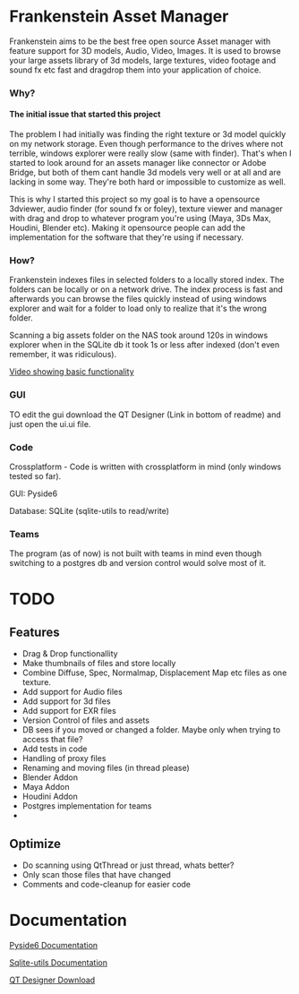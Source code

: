 # Frankenstein Asset Manager

Frankenstein aims to be the best free open source Asset manager with feature support for 3D models, Audio, Video,
Images. It is used to browse your large assets library of 3d models, large textures, video footage and sound fx etc fast and dragdrop them into your application of choice.

### Why?
#### The initial issue that started this project
The problem I had initially was finding the right texture or 3d model quickly on my network storage. Even though performance to the drives where not terrible, windows explorer were really slow (same with finder). That's when I started to look around for an assets manager like connector or Adobe Bridge, but both of them cant handle 3d models very well or at all and are lacking in some way. They're both hard or impossible to customize as well.

This is why I started this project so my goal is to have a opensource 3dviewer, audio finder (for sound fx or foley), texture viewer and manager with drag and drop to whatever program you're using (Maya, 3Ds Max, Houdini, Blender etc). Making it opensource people can add the implementation for the software that they're using if necessary.

### How?
Frankenstein indexes files in selected folders to a locally stored index. The folders can be locally or on a network drive. The index process is fast and afterwards you can browse the files quickly instead of using windows explorer and wait for a folder to load only to realize that it's the wrong folder. 

Scanning a big assets folder on the NAS took around 120s in windows explorer when in the SQLite db it took 1s or less after indexed (don't even remember, it was ridiculous).

[Video showing basic functionality](https://www.youtube.com/watch?v=IhL5Lrm5JWU)

### GUI

TO edit the gui download the QT Designer (Link in bottom of readme) and just open the ui.ui file.

### Code

Crossplatform - Code is written with crossplatform in mind (only windows tested so far).

GUI: Pyside6

Database: SQLite (sqlite-utils to read/write)

### Teams
The program (as of now) is not built with teams in mind even though switching to a postgres db and version control would solve most of it. 


# TODO

## Features

* Drag & Drop functionallity
* Make thumbnails of files and store locally
* Combine Diffuse, Spec, Normalmap, Displacement Map etc files as one texture. 
* Add support for Audio files
* Add support for 3d files
* Add support for EXR files
* Version Control of files and assets
* DB sees if you moved or changed a folder. Maybe only when trying to access that file?
* Add tests in code
* Handling of proxy files
* Renaming and moving files (in thread please)
* Blender Addon
* Maya Addon
* Houdini Addon
* Postgres implementation for teams
* 

## Optimize

* Do scanning using QtThread or just thread, whats better?
* Only scan those files that have changed
* Comments and code-cleanup for easier code

# Documentation

[Pyside6 Documentation](https://doc.qt.io/qtforpython/contents.html)

[Sqlite-utils Documentation](https://sqlite-utils.datasette.io/en/stable/python-api.html)

[QT Designer Download](https://build-system.fman.io/qt-designer-download)
